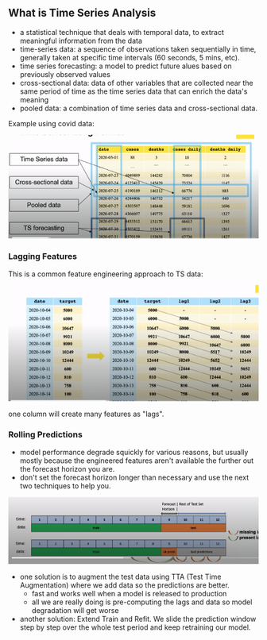 ## What is Time Series Analysis

* a statistical technique that deals with temporal data, to extract meaningful information from the data
* time-series data:  a sequence of observations taken sequentially in time, generally taken at specific time intervals (60 seconds, 5 mins, etc). 
* time series forecasting:  a model to predict future alues based on previously observed values
* cross-sectional data:  data of other variables that are collected near the same period of time as the time series data that can enrich the data's meaning
* pooled data:  a combination of time series data and cross-sectional data.  

Example using covid data:

![](../images/ts.png)

### Lagging Features 

This is a common feature engineering approach to TS data:

![](../images/ts-lag.png)

one column will create many features as "lags".  

### Rolling Predictions

* model performance degrade squickly for various reasons, but usually mostly because the engineered features aren't available the further out the forecast horizon you are.  
* don't set the forecast horizon longer than necessary and use the next two techniques to help you.  

![](../images/ts-degrade.png)

* one solution is to augment the test data using TTA (Test Time Augmentation) where we add data so the predictions are better.  
  * fast and works well when a model is released to production
  * all we are really doing is pre-computing the lags and data so model degradation will get worse
* another solution:  Extend Train and Refit.  We slide the prediction window step by step over the whole test period and keep retraining our model.  